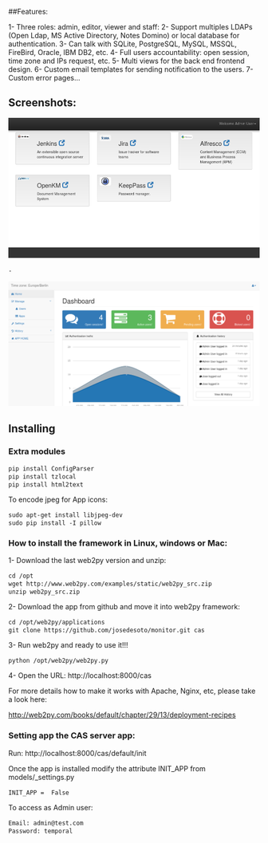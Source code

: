 
##Features:

1- Three roles: admin, editor, viewer and staff:
2- Support multiples LDAPs (Open Ldap, MS Active Directory, Notes Domino) or local database for authentication.
3- Can talk with SQLite, PostgreSQL, MySQL, MSSQL, FireBird, Oracle, IBM DB2, etc.
4- Full users accountability: open session, time zone and IPs request, etc.
5- Multi views for the back end frontend design.
6- Custom email templates for sending notification to the users.
7- Custom error pages...


## Screenshots:

![Image](https://github.com/engeens/reamker/blob/master/private/docs/front_cas.png?raw=true)
```
-
```
![Image](https://github.com/engeens/reamker/blob/master/private/docs/home_admin.png?raw=true)



## Installing

### Extra modules
```
pip install ConfigParser
pip install tzlocal
pip install html2text
```

To encode jpeg for App icons:
```
sudo apt-get install libjpeg-dev
sudo pip install -I pillow
```
### How to install the framework in Linux, windows or Mac:

1- Download the last web2py version and unzip:
```
cd /opt
wget http://www.web2py.com/examples/static/web2py_src.zip
unzip web2py_src.zip
```

2- Download the app from github and move it into web2py framework:
```
cd /opt/web2py/applications
git clone https://github.com/josedesoto/monitor.git cas
```

3- Run web2py and ready to use it!!!
```
python /opt/web2py/web2py.py
```

4- Open the URL: http://localhost:8000/cas

For more details how to make it works with Apache, Nginx, etc, please take a look here:

http://web2py.com/books/default/chapter/29/13/deployment-recipes

### Setting app the CAS server app:

Run: http://localhost:8000/cas/default/init

Once the app is installed modify the attribute INIT_APP from models/_settings.py
```
INIT_APP =  False
```
To access as Admin user:

```
Email: admin@test.com
Password: temporal
```

